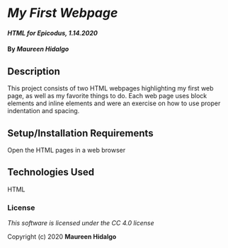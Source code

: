 # _My First Webpage_

#### _HTML for Epicodus, 1.14.2020_

#### By _**Maureen Hidalgo**_

## Description

This project consists of two HTML webpages highlighting my first web page, as well as my favorite things to do. Each web page uses block elements and inline elements and were an exercise on how to use proper indentation and spacing.

## Setup/Installation Requirements

Open the HTML pages in a web browser

## Technologies Used

HTML

### License

*This software is licensed under the CC 4.0 license*

Copyright (c) 2020 **Maureen Hidalgo**